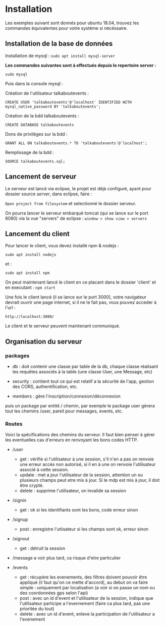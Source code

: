 # Installation 

Les exemples suivant sont donnés pour ubuntu 18.04, trouvez les commandes équivalentes pour votre système si nécéssaire. 

## Installation de la base de données

Installation de mysql : `sudo apt install mysql-server`


**Les commandes suivantes sont à effectués depuis le repertoire server :**

`sudo mysql`

Puis dans la console mysql :

Création de l'utilisateur talkaboutevents :

`CREATE USER 'talkaboutevents'@'localhost' IDENTIFIED WITH mysql_native_password BY 'talkaboutevents';`

Création de la bdd talkaboutevents :

`CREATE DATABASE talkaboutevents`

Dons de privilèges sur la bdd :

`GRANT ALL ON talkaboutevents.* TO 'talkaboutevents'@'localhost';`

Remplissage de la bdd :

`SOURCE talkaboutevents.sql;`

## Lancement de serveur 

Le serveur est lancé via eclipse, le projet est déjà configuré, ayant pour dossier source *server*, dans eclipse, faire : 

`Open project from filesystem` et selectionné le dossier serveur. 

On pourra lancer le serveur embarqué tomcat (qui se lance sur le port 8080) via la vue "servers" de eclipse : `window > show view > servers`

## Lancement du client 

Pour lancer le client, vous devez installé npm & nodejs :

`sudo apt install nodejs`

et :

`sudo apt install npm`

On peut maintenant lancé le client en ce placant dans le dossier 'client' et en executant : `npm start`

Une fois le client lancé (il se lance sur le port 3000), votre navigateur devrait ouvrir une page internet, si il ne le fait pas, vous pouvez acceder à l'url :

`http://localhost:3000/`

Le client et le serveur peuvent maintenant communiqué. 


## Organisation du serveur

### packages

- db : doit contenir une classe par table de la db, chaque classe réalisant les requêtes associés à la table (une classe User, une Message, etc)

- security : contient tout ce qui est relatif a la sécurité de l'app, gestion des CORS, authentification, etc.

- members : gère l'inscription/connexion/déconnexion

puis un package par entité / chemin, par exemple le package user gèrera tout les chemins /user, pareil pour messages, events, etc.

### Routes 

Voici la spécifications des chemins du serveur. Il faut bien penser à gérer les eventuelles cas d'erreurs en renvoyant les bons codes HTTP.

- /user  
    - get : vérifie si l'utilisateur à une session, s'il n'en a pas on renvoie une erreur accès non autorisé, si il en à une on renvoie l'utilisateur associé à cette session.
    - update : met a jour l'utilisateur de la session, attention un ou plusieurs champs peut etre mis à jour. Si le mdp est mis à jour, il doit être crypté. 
    - delete : supprime l'utilisateur, on invalide sa session 

- /signin 
    - get : ok si les identifiants sont les bons, code erreur sinon

- /signup 
    - post : enregistre l'utiisateur si les champs sont ok, erreur sinon

- /signout 
    - get : détruit la session

- /message a voir plus tard, ca risque d'etre particulier

- /events 
    - get : récupère les evenements, des filtres doivent pouvoir être appliqué (il faut qu'on ce mette d'accord), au debut on va faire simple : uniquement par localisation (a voir si on passe un nom ou des coordonnées gps selon l'api)
    - post : avec un id d'event et l'utilisateur de la session, indique que l'utilisateur participe a l'evennement (faire ca plus tard, pas une prioritée du tout)
    - delete : avec un id d'event, enleve la participation de l'utilisateur a l'evenement  